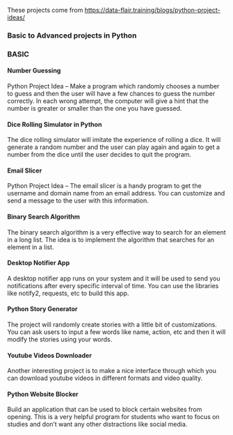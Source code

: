 These projects come from https://data-flair.training/blogs/python-project-ideas/

### Basic to Advanced projects in Python


### BASIC

#### Number Guessing
Python Project Idea – Make a program which randomly chooses a number to guess and then the user will have a few chances to guess the number correctly. In each wrong attempt, the computer will give a hint that the number is greater or smaller than the one you have guessed.

#### Dice Rolling Simulator in Python
The dice rolling simulator will imitate the experience of rolling a dice. It will generate a random number and the user can play again and again to get a number from the dice until the user decides to quit the program.

#### Email Slicer
Python Project Idea – The email slicer is a handy program to get the username and domain name from an email address. You can customize and send a message to the user with this information.

#### Binary Search Algorithm
The binary search algorithm is a very effective way to search for an element in a long list. The idea is to implement the algorithm that searches for an element in a list.

#### Desktop Notifier App
A desktop notifier app runs on your system and it will be used to send you notifications after every specific interval of time. You can use the libraries like notify2, requests, etc to build this app.

#### Python Story Generator
The project will randomly create stories with a little bit of customizations. You can ask users to input a few words like name, action, etc and then it will modify the stories using your words.

#### Youtube Videos Downloader
Another interesting project is to make a nice interface through which you can download youtube videos in different formats and video quality.

#### Python Website Blocker
Build an application that can be used to block certain websites from opening. This is a very helpful program for students who want to focus on studies and don’t want any other distractions like social media.

